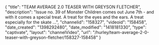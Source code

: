 {
    "title": "TEAM AVERAGE 2.0 TEASER WITH GREYSON FLETCHER",
    "description": "Issue no. 39 of Monster Children comes out June 7th - and with it comes a special treat. A treat for the eyes and the ears. A treat especially for the skate ...",
    "channelid": "158327",
    "videoid": "158458",
    "date_created": "1398292480",
    "date_modified": "1418181330",
    "type": "captivate",
    "layout": "channelVideo",
    "url": "\/hurley\/team-average-2-0-teaser-with-greyson-fletcher\/158327-158458"
}